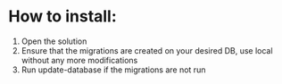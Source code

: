 # How to install:
1. Open the solution
2. Ensure that the migrations are created on your desired DB, use local without any more modifications
3. Run update-database if the migrations are not run
